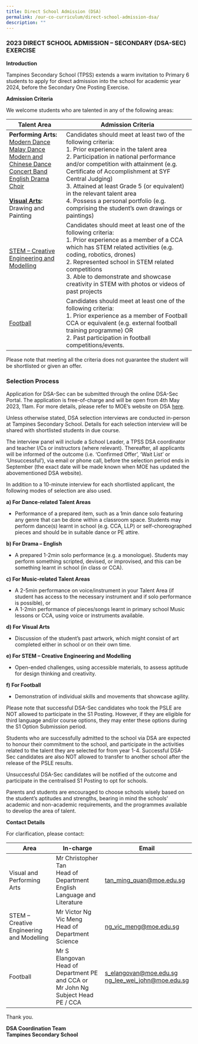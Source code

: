 ```yaml
---
title: Direct School Admission (DSA)
permalink: /our-co-curriculum/direct-school-admission-dsa/
description: ""
---
```

### 2023 DIRECT SCHOOL ADMISSION – SECONDARY (DSA-SEC) EXERCISE

**Introduction**

Tampines Secondary School (TPSS) extends a warm invitation to Primary 6 students to apply for direct admission into the school for academic year 2024, before the Secondary One Posting Exercise.

**Admission Criteria**

We welcome students who are talented in any of the following areas:

| Talent Area                                                                                                                            	| Admission Criteria                                                                                                                                                                                                                                                                                                                                                                                                                          	|
|----------------------------------------------------------------------------------------------------------------------------------------	|---------------------------------------------------------------------------------------------------------------------------------------------------------------------------------------------------------------------------------------------------------------------------------------------------------------------------------------------------------------------------------------------------------------------------------------------	|
| **Performing Arts:** <br>[Modern Dance](https://tampinessec.moe.edu.sg/our-co-curriculum/co-curricular-activities-ccas/visual-n-performing-arts/dance-dynamics)<br>[Malay Dance](https://tampinessec.moe.edu.sg/our-co-curriculum/co-curricular-activities-ccas/visual-n-performing-arts/malay-dance)<br>[Modern and Chinese Dance](https://tampinessec.moe.edu.sg/our-co-curriculum/co-curricular-activities-ccas/visual-n-performing-arts/modern-chinese-dance)<br>[Concert Band](https://tampinessec.moe.edu.sg/our-co-curriculum/co-curricular-activities-ccas/visual-n-performing-arts/concert-band)<br>[English Drama](https://tampinessec.moe.edu.sg/our-co-curriculum/co-curricular-activities-ccas/visual-n-performing-arts/drama-club)<br>[Choir](https://tampinessec.moe.edu.sg/our-co-curriculum/co-curricular-activities-ccas/visual-n-performing-arts/show-choir)<br><br>**[Visual Arts](https://tampinessec.moe.edu.sg/our-co-curriculum/co-curricular-activities-ccas/visual-n-performing-arts/art-club):**<br>Drawing and Painting 	| Candidates should meet at least two of the following criteria:<br>1. Prior experience in the talent area<br>2. Participation in national performance and/or competition with attainment (e.g. Certificate of Accomplishment at SYF Central Judging)<br>3. Attained at least Grade 5 (or equivalent) in the relevant talent area<br>4. Possess a personal portfolio (e.g. comprising the student’s own drawings or paintings)        	|
| [STEM – Creative Engineering and Modelling](https://tampinessec.moe.edu.sg/our-co-curriculum/applied-learning-programme-alp)                                                                                              	| Candidates should meet at least one of the following criteria:<br>1. Prior experience as a member of a CCA which has STEM related activities (e.g. coding, robotics, drones)<br>2. Represented school in STEM related competitions<br>3. Able to demonstrate and showcase creativity in STEM with photos or videos of past projects                                                                                                              	|
| [Football](https://tampinessec.moe.edu.sg/our-co-curriculum/co-curricular-activities-ccas/sports/football)                                                                                                                               	| Candidates should meet  at least one of the following criteria:<br>1. Prior experience as a member of Football CCA or equivalent (e.g. external football training programme)  OR<br>2. Past participation in football competitions/events. |

Please note that meeting all the criteria does not guarantee the student will be shortlisted or given an offer.                        	                                                               
### **Selection Process**

Application for DSA-Sec can be submitted through the online DSA-Sec Portal. The application is free-of-charge and will be open from 4th May 2023, 11am. For more details, please refer to MOE’s website on DSA [here](https://www.moe.gov.sg/secondary/dsa).

Unless otherwise stated, DSA selection interviews are conducted in-person at Tampines Secondary School. Details for each selection interview will be shared with shortlisted students in due course.

The interview panel will include a School Leader, a TPSS DSA coordinator and teacher I/Cs or instructors (where relevant). Thereafter, all applicants will be informed of the outcome (i.e. ‘Confirmed Offer’, ‘Wait List’ or ‘Unsuccessful’), via email or phone call, before the selection period ends in September (the exact date will be made known when MOE has updated the abovementioned DSA website).

In addition to a 10-minute interview for each shortlisted applicant, the following modes of selection are also used.

**a) For Dance-related Talent Areas**
*   Performance of a prepared item, such as a 1min dance solo featuring any genre that can be done within a classroom space. Students may perform dance(s) learnt in school (e.g. CCA, LLP) or self-choreographed pieces and should be in suitable dance or PE attire.

**b) For Drama – English**

*   A prepared 1-2min solo performance (e.g. a monologue). Students may perform something scripted, devised, or improvised, and this can be something learnt in school (in class or CCA).

**c) For Music-related Talent Areas**

*   A 2-5min performance on voice/instrument in your Talent Area (if student has access to the necessary instrument and if solo performance is possible), or
*   A 1-2min performance of pieces/songs learnt in primary school Music lessons or CCA, using voice or instruments available.

**d) For Visual Arts**

*   Discussion of the student’s past artwork, which might consist of art completed either in school or on their own time.

**e) For STEM – Creative Engineering and Modelling**

*   Open-ended challenges, using accessible materials, to assess aptitude for design thinking and creativity.

**f) For Football**

*   Demonstration of individual skills and movements that showcase agility.

Please note that successful DSA-Sec candidates who took the PSLE are NOT allowed to participate in the S1 Posting. However, if they are eligible for third language and/or course options, they may enter these options during the S1 Option Submission period.

Students who are successfully admitted to the school via DSA are expected to honour their commitment to the school, and participate in the activities related to the talent they are selected for from year 1-4. Successful DSA-Sec candidates are also NOT allowed to transfer to another school after the release of the PSLE results.

Unsuccessful DSA-Sec candidates will be notified of the outcome and participate in the centralised S1 Posting to opt for schools.

Parents and students are encouraged to choose schools wisely based on the student’s aptitudes and strengths, bearing in mind the schools’ academic and non-academic requirements, and the programmes available to develop the area of talent.

**Contact Details**

For clarification, please contact:

| Area 	| In-charge 	| Email 	|
|---	|---	|---	|
| Visual and Performing Arts 	| Mr Christopher Tan<br>Head of Department English Language and Literature 	| tan_ming_quan@moe.edu.sg 	|
| STEM – Creative Engineering and Modelling 	| Mr Victor Ng Vic Meng<br>Head of Department Science 	| ng_vic_meng@moe.edu.sg 	|
| Football 	| Mr S Elangovan<br>Head of Department PE and CCA or<br>Mr John Ng<br>Subject Head PE / CCA 	| s_elangovan@moe.edu.sg<br>ng_lee_wei_john@moe.edu.sg 	|

Thank you.

**DSA Coordination Team**<br>
**Tampines Secondary School**
